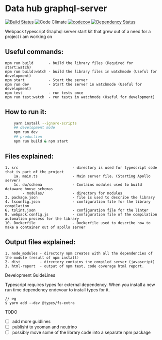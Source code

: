 # Data hub graphql-server

[![Build Status](https://travis-ci.org/epicallan/datahub-api.svg?branch=master)](https://travis-ci.org/epicallan/datahub-api)
![Code Climate](https://codeclimate.com/github/epicallan/datahub-api.svg)
[![codecov](https://codecov.io/gh/epicallan/datahub-api/branch/master/graph/badge.svg)](https://codecov.io/gh/epicallan/datahub-api)
[![Dependency Status](https://gemnasium.com/badges/github.com/epicallan/datahub-api.svg)](https://gemnasium.com/github.com/epicallan/datahub-api)

Webpack typescript Graphql server start kit that grew out of a need for a project i am working on

Useful commands:
----
    npm run build       - build the library files (Required for start:watch)
    npm run build:watch - build the library files in watchmode (Useful for development)
    npm start           - Start the server
    npm run dev         - Start the server in watchmode (Useful for development)
    npm test            - run tests once
    npm run test:watch  - run tests in watchmode (Useful for development)
How to run it:
----
```bash
    yarn install --ignore-scripts
    ## development mode
    npm run dev
    ## production
    npm run build & npm start
```

Files explained:
----
    1. src                         - directory is used for typescript code that is part of the project
        1a. main.ts                - Main server file. (Starting Apollo server)
        1c. dw/schema              - Contains modules used to build dataware house schemas
            - modules/             - directory for modules
    3. package.json                - file is used to describe the library
    4. tsconfig.json               - configuration file for the library compilation
    6. tslint.json                 - configuration file for the linter
    8. webpack.config.js           - configuration file of the compilation automation process for the library
    10. Dockerfile                 - Dockerfile used to describe how to make a container out of apollo server


Output files explained:
----
    1. node_modules - directory npm creates with all the dependencies of the module (result of npm install)
    2. dist         - directory contains the compiled server (javascript)
    3. html-report  - output of npm test, code coverage html report.

Development GuideLines

Typescript requires types for external dependency. When you install a new run time dependency endevour to install types for it.
```
// eg
$ yarn add --dev @types/fs-extra
```

TODO

- [ ] add more guidlines
- [ ] publisht to yeoman and neutrino
- [ ] possibly move some of the library code into a separate npm package